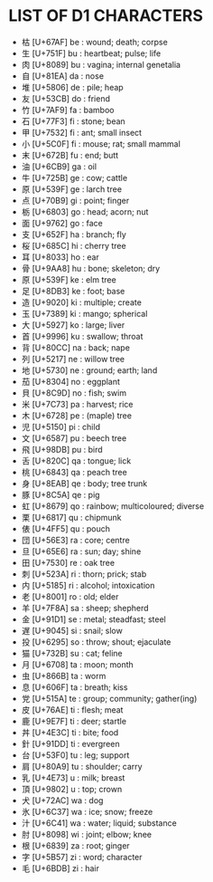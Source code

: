 # LIST OF D1 CHARACTERS

* 枯 [U+67AF] be : wound; death; corpse
* 生 [U+751F] bu : heartbeat; pulse; life
* 肉 [U+8089] bu : vagina; internal genetalia
* 自 [U+81EA] da : nose
* 堆 [U+5806] de : pile; heap
* 友 [U+53CB] do : friend
* 竹 [U+7AF9] fa : bamboo
* 石 [U+77F3] fi : stone; bean
* 甲 [U+7532] fi : ant; small insect
* 小 [U+5C0F] fi : mouse; rat; small mammal
* 末 [U+672B] fu : end; butt
* 油 [U+6CB9] ga : oil
* 牛 [U+725B] ge : cow; cattle
* 原 [U+539F] ge : larch tree
* 点 [U+70B9] gi : point; finger
* 栃 [U+6803] go : head; acorn; nut
* 面 [U+9762] go : face
* 支 [U+652F] ha : branch; fly
* 桜 [U+685C] hi : cherry tree
* 耳 [U+8033] ho : ear
* 骨 [U+9AA8] hu : bone; skeleton; dry
* 原 [U+539F] ke : elm tree
* 足 [U+8DB3] ke : foot; base
* 造 [U+9020] ki : multiple; create
* 玉 [U+7389] ki : mango; spherical
* 大 [U+5927] ko : large; liver
* 首 [U+9996] ku : swallow; throat
* 背 [U+80CC] na : back; nape
* 列 [U+5217] ne : willow tree
* 地 [U+5730] ne : ground; earth; land
* 茄 [U+8304] no : eggplant
* 貝 [U+8C9D] no : fish; swim
* 米 [U+7C73] pa : harvest; rice
* 木 [U+6728] pe : (maple) tree
* 児 [U+5150] pi : child
* 文 [U+6587] pu : beech tree
* 飛 [U+98DB] pu : bird
* 舌 [U+820C] qa : tongue; lick
* 桃 [U+6843] qa : peach tree
* 身 [U+8EAB] qe : body; tree trunk
* 豚 [U+8C5A] qe : pig
* 虹 [U+8679] qo : rainbow; multicoloured; diverse
* 栗 [U+6817] qu : chipmunk
* 俵 [U+4FF5] qu : pouch
* 団 [U+56E3] ra : core; centre
* 旦 [U+65E6] ra : sun; day; shine
* 田 [U+7530] re : oak tree
* 刺 [U+523A] ri : thorn; prick; stab
* 内 [U+5185] ri : alcohol; intoxication
* 老 [U+8001] ro : old; elder
* 羊 [U+7F8A] sa : sheep; shepherd
* 金 [U+91D1] se : metal; steadfast; steel
* 遅 [U+9045] si : snail; slow
* 投 [U+6295] so : throw; shout; ejaculate
* 猫 [U+732B] su : cat; feline
* 月 [U+6708] ta : moon; month
* 虫 [U+866B] ta : worm
* 息 [U+606F] ta : breath; kiss
* 党 [U+515A] te : group; community; gather(ing)
* 皮 [U+76AE] ti : flesh; meat
* 鹿 [U+9E7F] ti : deer; startle
* 丼 [U+4E3C] ti : bite; food
* 針 [U+91DD] ti : evergreen
* 台 [U+53F0] tu : leg; support
* 肩 [U+80A9] tu : shoulder; carry
* 乳 [U+4E73] u : milk; breast
* 頂 [U+9802] u : top; crown
* 犬 [U+72AC] wa : dog
* 氷 [U+6C37] wa : ice; snow; freeze
* 汁 [U+6C41] wa : water; liquid; substance
* 肘 [U+8098] wi : joint; elbow; knee
* 根 [U+6839] za : root; ginger
* 字 [U+5B57] zi : word; character
* 毛 [U+6BDB] zi : hair
